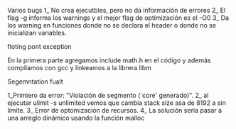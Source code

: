 Varios bugs
1_ No crea ejecutbles, pero no da información de errores
2_ El flag -g informa los warnings y el mejor flag de optimización es el -O0
3_ Da los warning en funciones donde no se declara el header o donde no se inicializan variables.

floting pont exception

En la primera parte agregamos include math.h en el código y además compilamos con gcc y linkeamos a la librera libm


Segemntation fualt

1_Primiero da error: "Violación de segmento (`core' generado)".
2_ al ejecutar ulimit -s unlimited vemos que cambia stack size asa de 8192 a sin límite.
3_ Error de optomización de recursos.
4_ La solución sería pasar a una arreglo dinámico usando la función malloc

   
